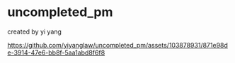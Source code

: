# uncompleted_pm
created by yi yang


https://github.com/yiyanglaw/uncompleted_pm/assets/103878931/871e98de-3914-47e6-bb8f-5aa1abd8f6f8

